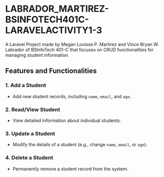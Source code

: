 # LABRADOR_MARTIREZ-BSINFOTECH401C-LARAVELACTIVITY1-3

A Laravel Project made by Megan Louisse P. Martirez and Vince Bryan W. Labrador of BSInfoTech 401-C that focuses on CRUD functionalities for managing student information.

## Features and Functionalities

### 1. **Add a Student**
   - Add new student records, including `name`, `email`, and `age`.

### 2. **Read/View Student**
   - View detailed information about individual students.

### 3. **Update a Student**
   - Modify the details of a student (e.g., change `name`, `email`, or `age`).

### 4. **Delete a Student**
   - Permanently remove a student record from the system.
